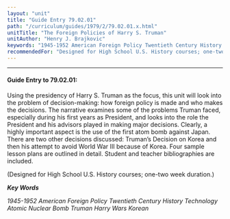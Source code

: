 ```yaml
---
layout: "unit"
title: "Guide Entry 79.02.01"
path: "/curriculum/guides/1979/2/79.02.01.x.html"
unitTitle: "The Foreign Policies of Harry S. Truman"
unitAuthor: "Henry J. Brajkovic"
keywords: "1945-1952 American Foreign Policy Twentieth Century History Technology Atomic Nuclear Bomb Truman Harry Wars Korean"
recommendedFor: "Designed for High School U.S. History courses; one-two week duration."
---
```

<body>
<hr/>
 <h4>
  Guide Entry to 79.02.01:
 </h4>
 Using the presidency of Harry S. Truman as the focus, this unit will look into the problem of decision-making: how foreign policy is made and who makes the decisions.  The narrative examines some of the problems Truman faced, especially during his first years as President, and looks into the role the President and his advisors played in making major decisions.  Clearly, a highly important aspect is the use of the first atom bomb against Japan.  There are two other decisions discussed: Truman’s Decision on Korea and then his attempt to avoid World War III because of Korea.  Four sample lesson plans are outlined in detail.  Student and teacher bibliographies are included.
 <p>
  (Designed for High School U.S. History courses; one-two week duration.)
 </p>
<p>
  <b>
   <i>
    Key Words
   </i>
  </b>
  <br/>
 </p>
 <p>
  <i>
   1945-1952 American Foreign Policy Twentieth Century History Technology Atomic Nuclear Bomb Truman Harry Wars Korean
  </i>
 </p>

</body>